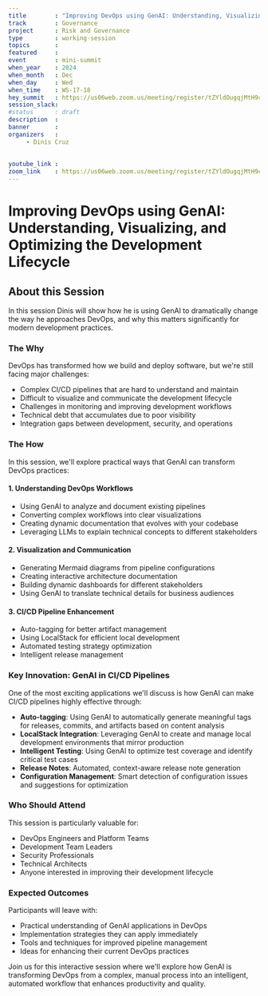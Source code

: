 ```yaml
---
title        : "Improving DevOps using GenAI: Understanding, Visualizing, and Optimizing"
track        : Governance
project      : Risk and Governance
type         : working-session
topics       :
featured     :
event        : mini-summit
when_year    : 2024
when_month   : Dec
when_day     : Wed
when_time    : WS-17-18
hey_summit   : https://us06web.zoom.us/meeting/register/tZYldOugqjMtH9ceUvaqGvuahO0GuB3g4JXp
session_slack:
#status      : draft
description  :
banner       : 
organizers   :
     - Dinis Cruz
     
     
youtube_link : 
zoom_link    : https://us06web.zoom.us/meeting/register/tZYldOugqjMtH9ceUvaqGvuahO0GuB3g4JXp
---
```


# Improving DevOps using GenAI: Understanding, Visualizing, and Optimizing the Development Lifecycle

## About this Session

In this session Dinis will show how he is using GenAI to dramatically change the way he approaches DevOps, and why this matters significantly for modern development practices.

### The Why

DevOps has transformed how we build and deploy software, but we're still facing major challenges:
- Complex CI/CD pipelines that are hard to understand and maintain
- Difficult to visualize and communicate the development lifecycle
- Challenges in monitoring and improving development workflows
- Technical debt that accumulates due to poor visibility
- Integration gaps between development, security, and operations

### The How 

In this session, we'll explore practical ways that GenAI can transform DevOps practices:

#### 1. Understanding DevOps Workflows
- Using GenAI to analyze and document existing pipelines
- Converting complex workflows into clear visualizations
- Creating dynamic documentation that evolves with your codebase
- Leveraging LLMs to explain technical concepts to different stakeholders

#### 2. Visualization and Communication
- Generating Mermaid diagrams from pipeline configurations
- Creating interactive architecture documentation
- Building dynamic dashboards for different stakeholders
- Using GenAI to translate technical details for business audiences

#### 3. CI/CD Pipeline Enhancement
- Auto-tagging for better artifact management
- Using LocalStack for efficient local development
- Automated testing strategy optimization
- Intelligent release management

### Key Innovation: GenAI in CI/CD Pipelines

One of the most exciting applications we'll discuss is how GenAI can make CI/CD pipelines highly effective through:

- **Auto-tagging**: Using GenAI to automatically generate meaningful tags for releases, commits, and artifacts based on content analysis
- **LocalStack Integration**: Leveraging GenAI to create and manage local development environments that mirror production
- **Intelligent Testing**: Using GenAI to optimize test coverage and identify critical test cases
- **Release Notes**: Automated, context-aware release note generation
- **Configuration Management**: Smart detection of configuration issues and suggestions for optimization


### Who Should Attend

This session is particularly valuable for:
- DevOps Engineers and Platform Teams
- Development Team Leaders
- Security Professionals
- Technical Architects
- Anyone interested in improving their development lifecycle

### Expected Outcomes

Participants will leave with:
- Practical understanding of GenAI applications in DevOps
- Implementation strategies they can apply immediately
- Tools and techniques for improved pipeline management
- Ideas for enhancing their current DevOps practices

Join us for this interactive session where we'll explore how GenAI is transforming DevOps from a complex, manual process into an intelligent, automated workflow that enhances productivity and quality.
